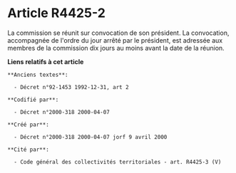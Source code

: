 # Article R4425-2

La commission se réunit sur convocation de son président. La convocation, accompagnée de l'ordre du jour arrêté par le
président, est adressée aux membres de la commission dix jours au moins avant la date de la réunion.

**Liens relatifs à cet article**

	**Anciens textes**:

	  - Décret n°92-1453 1992-12-31, art 2

	**Codifié par**:

	  - Décret n°2000-318 2000-04-07

	**Créé par**:

	  - Décret n°2000-318 2000-04-07 jorf 9 avril 2000

	**Cité par**:

	  - Code général des collectivités territoriales - art. R4425-3 (V)
